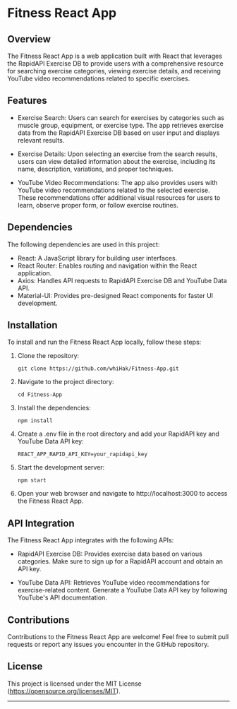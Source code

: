 # Fitness React App

## Overview

The Fitness React App is a web application built with React that leverages the RapidAPI Exercise DB to provide users with a comprehensive resource for searching exercise categories, viewing exercise details, and receiving YouTube video recommendations related to specific exercises.

## Features

- Exercise Search: Users can search for exercises by categories such as muscle group, equipment, or exercise type. The app retrieves exercise data from the RapidAPI Exercise DB based on user input and displays relevant results.

- Exercise Details: Upon selecting an exercise from the search results, users can view detailed information about the exercise, including its name, description, variations, and proper techniques.

- YouTube Video Recommendations: The app also provides users with YouTube video recommendations related to the selected exercise. These recommendations offer additional visual resources for users to learn, observe proper form, or follow exercise routines.

## Dependencies

The following dependencies are used in this project:

- React: A JavaScript library for building user interfaces.
- React Router: Enables routing and navigation within the React application.
- Axios: Handles API requests to RapidAPI Exercise DB and YouTube Data API.
- Material-UI: Provides pre-designed React components for faster UI development.

## Installation

To install and run the Fitness React App locally, follow these steps:

1. Clone the repository:

   ```
   git clone https://github.com/whiHak/Fitness-App.git
   ```

2. Navigate to the project directory:

   ```
   cd Fitness-App
   ```

3. Install the dependencies:

   ```
   npm install
   ```

4. Create a .env file in the root directory and add your RapidAPI key and YouTube Data API key:

   ```
   REACT_APP_RAPID_API_KEY=your_rapidapi_key
   ```

5. Start the development server:

   ```
   npm start
   ```

6. Open your web browser and navigate to http://localhost:3000 to access the Fitness React App.

## API Integration

The Fitness React App integrates with the following APIs:

- RapidAPI Exercise DB: Provides exercise data based on various categories. Make sure to sign up for a RapidAPI account and obtain an API key.

- YouTube Data API: Retrieves YouTube video recommendations for exercise-related content. Generate a YouTube Data API key by following YouTube's API documentation.

## Contributions

Contributions to the Fitness React App are welcome! Feel free to submit pull requests or report any issues you encounter in the GitHub repository.

## License

This project is licensed under the MIT License (https://opensource.org/licenses/MIT).

---
